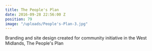 ```yaml
---
title: The People's Plan
date: 2016-09-28 22:56:00 Z
position: 79
image: "/uploads/People's-Plan-3.jpg"
---
```


Branding and site design created for community initiative in the West Midlands, The People's Plan